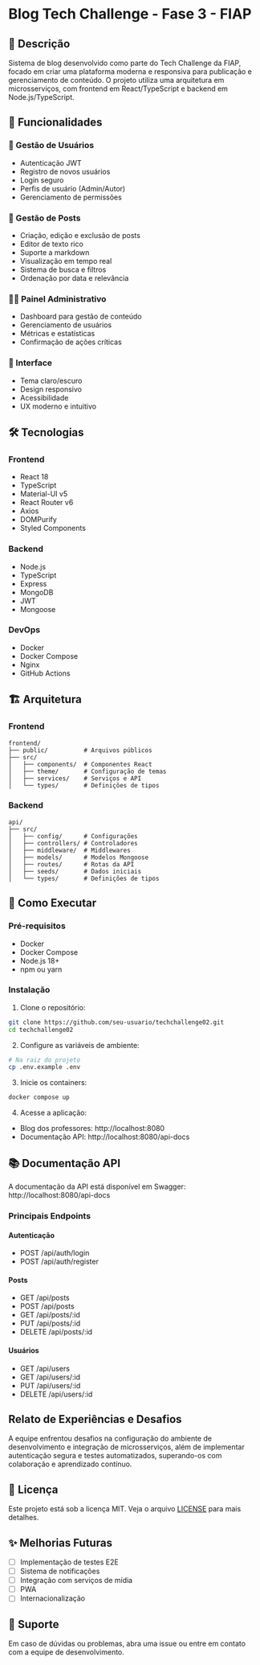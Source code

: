 # Blog Tech Challenge - Fase 3 - FIAP

## 📝 Descrição
Sistema de blog desenvolvido como parte do Tech Challenge da FIAP, focado em criar uma plataforma moderna e responsiva para publicação e gerenciamento de conteúdo. O projeto utiliza uma arquitetura em microsserviços, com frontend em React/TypeScript e backend em Node.js/TypeScript.

## 🚀 Funcionalidades

### 👥 Gestão de Usuários
- Autenticação JWT
- Registro de novos usuários
- Login seguro
- Perfis de usuário (Admin/Autor)
- Gerenciamento de permissões

### 📑 Gestão de Posts
- Criação, edição e exclusão de posts
- Editor de texto rico
- Suporte a markdown
- Visualização em tempo real
- Sistema de busca e filtros
- Ordenação por data e relevância

### 👨‍💼 Painel Administrativo
- Dashboard para gestão de conteúdo
- Gerenciamento de usuários
- Métricas e estatísticas
- Confirmação de ações críticas

### 🎨 Interface
- Tema claro/escuro
- Design responsivo
- Acessibilidade
- UX moderno e intuitivo

## 🛠 Tecnologias

### Frontend
- React 18
- TypeScript
- Material-UI v5
- React Router v6
- Axios
- DOMPurify
- Styled Components

### Backend
- Node.js
- TypeScript
- Express
- MongoDB
- JWT
- Mongoose

### DevOps
- Docker
- Docker Compose
- Nginx
- GitHub Actions

## 🏗 Arquitetura

### Frontend
```
frontend/
├── public/          # Arquivos públicos
├── src/
│   ├── components/  # Componentes React
│   ├── theme/       # Configuração de temas
│   ├── services/    # Serviços e API
│   └── types/       # Definições de tipos
```

### Backend
```
api/
├── src/
│   ├── config/      # Configurações
│   ├── controllers/ # Controladores
│   ├── middleware/  # Middlewares
│   ├── models/      # Modelos Mongoose
│   ├── routes/      # Rotas da API
│   ├── seeds/       # Dados iniciais
│   └── types/       # Definições de tipos
```

## 🚀 Como Executar

### Pré-requisitos
- Docker
- Docker Compose
- Node.js 18+
- npm ou yarn

### Instalação

1. Clone o repositório:
```bash
git clone https://github.com/seu-usuario/techchallenge02.git
cd techchallenge02
```

2. Configure as variáveis de ambiente:
```bash
# Na raiz do projeto
cp .env.example .env
```

3. Inicie os containers:
```bash
docker compose up
```

4. Acesse a aplicação:
- Blog dos professores: http://localhost:8080
- Documentação API: http://localhost:8080/api-docs

## 📚 Documentação API

A documentação da API está disponível em Swagger:
http://localhost:8080/api-docs

### Principais Endpoints

#### Autenticação
- POST /api/auth/login
- POST /api/auth/register

#### Posts
- GET /api/posts
- POST /api/posts
- GET /api/posts/:id
- PUT /api/posts/:id
- DELETE /api/posts/:id

#### Usuários
- GET /api/users
- GET /api/users/:id
- PUT /api/users/:id
- DELETE /api/users/:id

## Relato de Experiências e Desafios
A equipe enfrentou desafios na configuração do ambiente de desenvolvimento e integração de microsserviços, além de implementar autenticação segura e testes automatizados, superando-os com colaboração e aprendizado contínuo.

## 📄 Licença

Este projeto está sob a licença MIT. Veja o arquivo [LICENSE](LICENSE) para mais detalhes.

## ✨ Melhorias Futuras

- [ ] Implementação de testes E2E
- [ ] Sistema de notificações
- [ ] Integração com serviços de mídia
- [ ] PWA
- [ ] Internacionalização

## 🤝 Suporte

Em caso de dúvidas ou problemas, abra uma issue ou entre em contato com a equipe de desenvolvimento.
